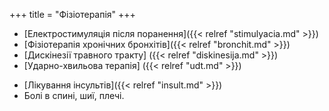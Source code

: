 +++
title = "Фізіотерапія"
+++

- [Електростимуляція після поранення]({{< relref "stimulyacia.md" >}})
- [Фізіотерапія хронічних бронхітів]({{< relref "bronchit.md" >}})
- [Дискінезії травного тракту] ({{< relref "diskinesija.md" >}})
- [Ударно-хвильова терапія] ({{< relref "udt.md" >}})
<!--more-->
- [Лікування інсультів]({{< relref "insult.md" >}})
- Болі в спині, шиї, плечі.
